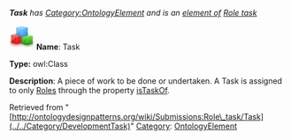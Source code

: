 ___Task__ has [Category:OntologyElement](../../Category/OntologyElement "Category:OntologyElement") and is an [element of](../../Property/ElementOf "Property:ElementOf") [Role task](../../Submissions/Role_task "Submissions:Role task")_


  




[![Class](../../images/thumb/2/27/Class.gif/45px-Class.gif)](../../Image/Class.gif "Class")
__Name__: Task 


__Type:__ owl:Class 


__Description__: A piece of work to be done or undertaken. A Task is assigned to only  [Roles](../../Community/AcademicRoles "Submissions:Role task/Role") through the property  [isTaskOf](../../Submissions/Role_task/isTaskOf "Submissions:Role task/isTaskOf"). 





Retrieved from "[http://ontologydesignpatterns.org/wiki/Submissions:Role\_task/Task](../../Category/DevelopmentTask)"
 [Category](http://ontologydesignpatterns.org/wiki/Special:Categories "Special:Categories"): [OntologyElement](../../Category/OntologyElement "Category:OntologyElement")